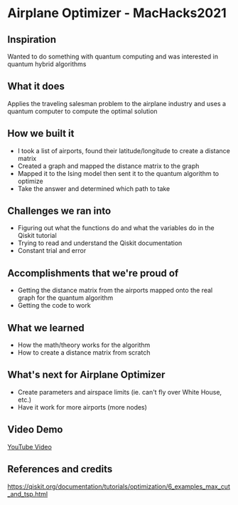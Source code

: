 # Airplane Optimizer - MacHacks2021

## Inspiration
Wanted to do something with quantum computing and was interested in quantum hybrid algorithms

## What it does
Applies the traveling salesman problem to the airplane industry and uses a quantum computer to compute the optimal solution

## How we built it
- I took a list of airports, found their latitude/longitude to create a distance matrix
- Created a graph and mapped the distance matrix to the graph
- Mapped it to the Ising model then sent it to the quantum algorithm to optimize
- Take the answer and determined which path to take

## Challenges we ran into
- Figuring out what the functions do and what the variables do in the Qiskit tutorial
- Trying to read and understand the Qiskit documentation
- Constant trial and error 

## Accomplishments that we're proud of
- Getting the distance matrix from the airports mapped onto the real graph for the quantum algorithm
- Getting the code to work

## What we learned
- How the math/theory works for the algorithm
- How to create a distance matrix from scratch

## What's next for Airplane Optimizer
- Create parameters and airspace limits (ie. can't fly over White House, etc.)
- Have it work for more airports (more nodes)

## Video Demo
[YouTube Video](https://www.youtube.com/watch?v=KKzbP9s_FK4&feature=youtu.be)

## References and credits
https://qiskit.org/documentation/tutorials/optimization/6_examples_max_cut_and_tsp.html
